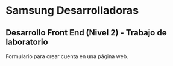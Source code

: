# Samsung Desarrolladoras

## Desarrollo Front End (Nivel 2) - Trabajo de laboratorio

Formulario para crear cuenta en una página web.
